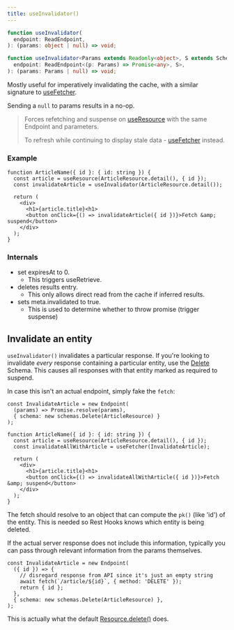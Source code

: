 ```yaml
---
title: useInvalidator()
---
```


<!--DOCUSAURUS_CODE_TABS-->
<!--Type-->

```typescript
function useInvalidator(
  endpoint: ReadEndpoint,
): (params: object | null) => void;
```

<!--With Generics-->

```typescript
function useInvalidator<Params extends Readonly<object>, S extends Schema>(
  endpoint: ReadEndpoint<(p: Params) => Promise<any>, S>,
): (params: Params | null) => void;
```

<!--END_DOCUSAURUS_CODE_TABS-->

Mostly useful for imperatively invalidating the cache, with a similar signature to
[useFetcher](./useFetcher.md).

Sending a `null` to params results in a no-op.

> Forces refetching and suspense on [useResource](./useResource.md) with the same Endpoint
> and parameters.
>
> To refresh while continuing to display stale data - [useFetcher](./useFetcher.md) instead.

### Example

```tsx
function ArticleName({ id }: { id: string }) {
  const article = useResource(ArticleResource.detail(), { id });
  const invalidateArticle = useInvalidator(ArticleResource.detail());

  return (
    <div>
      <h1>{article.title}<h1>
      <button onClick={() => invalidateArticle({ id })}>Fetch &amp; suspend</button>
    </div>
  );
}
```

### Internals

- set expiresAt to 0.
  - This triggers useRetrieve.
- deletes results entry.
  - This only allows direct read from the cache if inferred results.
- sets meta.invalidated to true.
  - This is used to determine whether to throw promise (trigger suspense)

## Invalidate an entity

`useInvalidator()` invalidates a particular response. If you're looking to invalidate _every_
response containing a particular entity, use the [Delete](./Delete)
Schema. This causes all responses with that entity marked as required to suspend.

In case this isn't an actual endpoint, simply fake the `fetch`:

```tsx
const InvalidateArticle = new Endpoint(
  (params) => Promise.resolve(params),
  { schema: new schemas.Delete(ArticleResource) }
);

function ArticleName({ id }: { id: string }) {
  const article = useResource(ArticleResource.detail(), { id });
  const invalidateAllWithArticle = useFetcher(InvalidateArticle);

  return (
    <div>
      <h1>{article.title}<h1>
      <button onClick={() => invalidateAllWithArticle({ id })}>Fetch &amp; suspend</button>
    </div>
  );
}
```

The fetch should resolve to an object that can compute the `pk()` (like 'id')
of the entity. This is needed so Rest Hooks knows which entity is being deleted.

If the actual server response does not include this information, typically
you can pass through relevant information from the params themselves.

```tsx
const InvalidateArticle = new Endpoint(
  ({ id }) => {
    // disregard response from API since it's just an empty string
    await fetch(`/article/${id}`, { method: 'DELETE' });
    return { id };
  },
  { schema: new schemas.Delete(ArticleResource) },
);
```

This is actually what the default [Resource.delete()](./resource#delete-endpoint) does.
